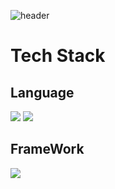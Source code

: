 ![header](https://capsule-render.vercel.app/api?type=transparent&color=gradient&height=150&section=header&text=Krr..🦖)

# Tech Stack
## Language
<!--python-->
<img src="https://img.shields.io/badge/Python-3776AB?style=flat-square&logo=Python&logoColor=white"/>
<!--c++-->
<img src="https://img.shields.io/badge/cplusplus-00599C?style=flat-square&logo=cplusplus&logoColor=white"/>

## FrameWork
<!--django-->
<img src="https://img.shields.io/badge/django-092E20?style=flat-square&logo=django&logoColor=white"/>
<!--
**Pachyhead/Pachyhead** is a ✨ _special_ ✨ repository because its `README.md` (this file) appears on your GitHub profile.

Here are some ideas to get you started:

- 🔭 I’m currently working on ...
- 🌱 I’m currently learning ...
- 👯 I’m looking to collaborate on ...
- 🤔 I’m looking for help with ...
- 💬 Ask me about ...
- 📫 How to reach me: ...
- 😄 Pronouns: ...
- ⚡ Fun fact: ...
-->
